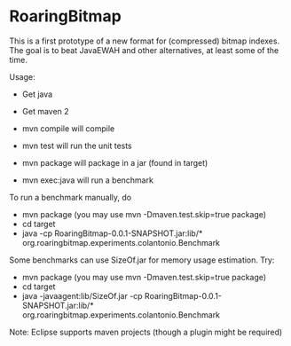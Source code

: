 RoaringBitmap
=============

This is a first prototype of a new format for (compressed) bitmap indexes. 
The goal is to beat JavaEWAH and other alternatives, at least some of the time.

Usage:

* Get java
* Get maven 2

* mvn compile will compile
* mvn test will run the unit tests
* mvn package will package in a jar (found in target)
* mvn exec:java will run a benchmark

To run a benchmark manually, do

* mvn package (you may use mvn -Dmaven.test.skip=true package)
* cd target
* java -cp RoaringBitmap-0.0.1-SNAPSHOT.jar:lib/* org.roaringbitmap.experiments.colantonio.Benchmark

Some benchmarks can use  SizeOf.jar for memory usage estimation. Try:
* mvn package (you may use mvn -Dmaven.test.skip=true package)
* cd target
* java -javaagent:lib/SizeOf.jar -cp RoaringBitmap-0.0.1-SNAPSHOT.jar:lib/* org.roaringbitmap.experiments.colantonio.Benchmark


Note: Eclipse supports maven projects (though a plugin might be required)
